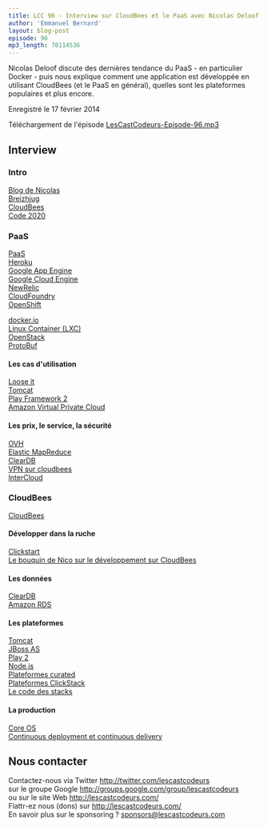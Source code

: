 ```yaml
---
title: LCC 96 - Interview sur CloudBees et le PaaS avec Nicolas Deloof
author: 'Emmanuel Bernard'
layout: blog-post
episode: 96
mp3_length: 70114536
---
```

Nicolas Deloof discute des dernières tendance du PaaS - en particulier Docker - puis nous explique comment une application
est développée en utilisant CloudBees (et le PaaS en général), quelles sont les plateformes populaires et plus encore.

Enregistré le 17 février 2014

Téléchargement de l'épisode [LesCastCodeurs-Episode-96.mp3](http://traffic.libsyn.com/lescastcodeurs/LesCastCodeurs-Episode-96.mp3)  

## Interview

### Intro

[Blog de Nicolas](http://blog.loof.fr/)  
[Breizhjug](http://www.breizhjug.org/)  
[CloudBees](http://www.cloudbees.com)  
[Code 2020](http://code-2020.org)  

### PaaS

[PaaS](https://en.wikipedia.org/wiki/Platform_as_a_service)  
[Heroku](https://www.heroku.com)  
[Google App Engine](https://developers.google.com/appengine/)  
[Google Cloud Engine](https://cloud.google.com/products/compute-engine/)  
[NewRelic](https://newrelic.com)  
[CloudFoundry](http://www.cloudfoundry.com)  
[OpenShift](https://www.openshift.com)  

[docker.io](https://www.docker.io)  
[Linux Container (LXC)](http://linuxcontainers.org)  
[OpenStack](http://www.openstack.org)  
[ProtoBuf](https://developers.google.com/protocol-buffers/)  

#### Les cas d'utilisation

[Loose it](http://www.loseit.com)  
[Tomcat](https://tomcat.apache.org)  
[Play Framework 2](http://www.playframework.com)  
[Amazon Virtual Private Cloud](https://aws.amazon.com/vpc/)  

#### Les prix, le service, la sécurité

[OVH](https://www.ovh.com/fr/index.xml)  
[Elastic MapReduce](https://aws.amazon.com/elasticmapreduce/)  
[ClearDB](http://www.cleardb.com)  
[VPN sur cloudbees](https://developer.cloudbees.com/bin/view/DEV/JenkinsVPN)  
[InterCloud](https://developer.cloudbees.com/bin/view/RUN/InterCloud)  

### CloudBees

[CloudBees](http://www.cloudbees.com)  

#### Développer dans la ruche

[Clickstart](https://grandcentral.cloudbees.com/#doClickStart)  
[Le bouquin de Nico sur le développement sur CloudBees](http://www.packtpub.com/cloud-development-and-deployment-with-cloudbees/book)  

#### Les données

[ClearDB](http://www.cleardb.com)  
[Amazon RDS](https://aws.amazon.com/rds/)  

#### Les plateformes

[Tomcat](https://tomcat.apache.org)  
[JBoss AS](https://www.jboss.org/jbossas/)  
[Play 2](http://www.playframework.com)  
[Node.js](http://nodejs.org)  
[Plateformes curated](https://developer.cloudbees.com/bin/view/RUN/ClickStack)  
[Plateformes ClickStack](https://developer.cloudbees.com/bin/view/RUN/ClickStack)  
[Le code des stacks](https://github.com/cloudbees-community/)  

#### La production

[Core OS](https://coreos.com)  
[Continuous deployment et continuous delivery](http://martinfowler.com/bliki/ContinuousDelivery.html)  

## Nous contacter

Contactez-nous via Twitter <http://twitter.com/lescastcodeurs>  
sur le groupe Google <http://groups.google.com/group/lescastcodeurs>  
ou sur le site Web <http://lescastcodeurs.com/>  
Flattr-ez nous (dons) sur <http://lescastcodeurs.com/>  
En savoir plus sur le sponsoring ? sponsors@lescastcodeurs.com

